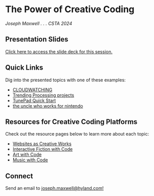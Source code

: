 # The Power of Creative Coding
_Joseph Maxwell . . . CSTA 2024_

## Presentation Slides
[Click here to access the slide deck for this session.](https://docs.google.com/presentation/d/1WlNUgsTT9SHMelXugLroWnqdZikJWdH79nTYUh-6C-8/edit?usp=sharing)

## Quick Links
Dig into the presented topics with one of these examples:

- [CLOUDWATCHING](https://whenwe.love/cloudwatching/)
- [Trending Processing projects](https://openprocessing.org/discover/#/trending)
- [TunePad Quick Start](https://tunepad.com/project/67954)
- [the uncle who works for nintendo](https://ztul.itch.io/the-uncle-who-works-for-nintendo)

## Resources for Creative Coding Platforms
Check out the resource pages below to learn more about each topic:

- [Websites as Creative Works](WebsitesAsCreativeWorks.md)
- [Interactive Fiction with Code](InteractiveFictionWithCode.md)
- [Art with Code](ArtWithCode.md)
- [Music with Code](MusicWithCode.md)

## Connect
Send an email to [joseph.maxwell@hyland.com!](mailto:joseph.maxwell@hyland.com)
